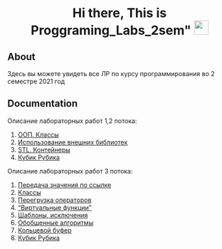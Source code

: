 <h1 align="center">Hi there, This is Proggraming_Labs_2sem"
<img src="https://github.com/blackcater/blackcater/raw/main/images/Hi.gif" height="32"/></h1>

## About
Здесь вы можете увидеть все ЛР по курсу программирования во 2 семестре 2021 год 

## Documentation
Описание лабораторных работ 1,2 потока:
1. [ООП. Классы](https://github.com/RomanKosovets/Programming_labs_2sem/blob/main/%D0%9B%D0%A0%20%D0%BF%D0%BE%D1%82%D0%BE%D0%BA%20%E2%84%962/%D0%9B%D0%B0%D0%B1%D0%BE%D1%80%D0%B0%D1%82%D0%BE%D1%80%D0%BD%D0%B0%D1%8F%20%D1%80%D0%B0%D0%B1%D0%BE%D1%82%D0%B0%201.%20%D0%9E%D0%9E%D0%9F.%20%D0%9A%D0%BB%D0%B0%D1%81%D1%81%D1%8B..pdf)
2. [Использование внешних библиотек](https://github.com/RomanKosovets/Programming_labs_2sem/blob/main/%D0%9B%D0%A0%20%D0%BF%D0%BE%D1%82%D0%BE%D0%BA%20%E2%84%962/%D0%9B%D0%B0%D0%B1%D0%BE%D1%80%D0%B0%D1%82%D0%BE%D1%80%D0%BD%D0%B0%D1%8F%20%D1%80%D0%B0%D0%B1%D0%BE%D1%82%D0%B0%202.%20%D0%92%D0%BD%D0%B5%D1%88%D0%BD%D0%B8%D0%B5%20%D0%B1%D0%B8%D0%B1%D0%BB%D0%B8%D0%BE%D1%82%D0%B5%D0%BA%D0%B8.pdf)
3. [STL. Контейнеры](https://github.com/RomanKosovets/Programming_labs_2sem/blob/main/%D0%9B%D0%A0%20%D0%BF%D0%BE%D1%82%D0%BE%D0%BA%20%E2%84%962/%D0%9B%D0%B0%D0%B1%D0%BE%D1%80%D0%B0%D1%82%D0%BE%D1%80%D0%BD%D0%B0%D1%8F%20%D1%80%D0%B0%D0%B1%D0%BE%D1%82%D0%B0%203.%20STL.%20%D0%9A%D0%BE%D0%BD%D1%82%D0%B5%D0%B9%D0%BD%D0%B5%D1%80%D1%8B.pdf)
4. [Кубик Рубика](https://github.com/RomanKosovets/Programming_labs_2sem/blob/main/%D0%9B%D0%A0%20%D0%BF%D0%BE%D1%82%D0%BE%D0%BA%20%E2%84%962/%D0%9B%D0%B0%D0%B1%D0%BE%D1%80%D0%B0%D1%82%D0%BE%D1%80%D0%BD%D0%B0%D1%8F%20%D1%80%D0%B0%D0%B1%D0%BE%D1%82%D0%B0%204.%20%D0%9A%D1%83%D0%B1%D0%B8%D0%BA%20%D0%A0%D1%83%D0%B1%D0%B8%D0%BA%D0%B0.pdf)

Описание лабораторных работ 3 потока:
1. [Передача значения по ссылке](https://github.com/RomanKosovets/Programming_labs_2sem/blob/main/%D0%9B%D0%A0%20%D0%BF%D0%BE%D1%82%D0%BE%D0%BA%20%E2%84%963/%D0%9B%D0%B0%D0%B1%D0%BE%D1%80%D0%B0%D1%82%D0%BE%D1%80%D0%BD%D0%B0%D1%8F%20%D1%80%D0%B0%D0%B1%D0%BE%D1%82%D0%B0%20%E2%84%961.pdf)
2. [Классы](https://github.com/RomanKosovets/Programming_labs_2sem/blob/main/%D0%9B%D0%A0%20%D0%BF%D0%BE%D1%82%D0%BE%D0%BA%20%E2%84%963/%D0%9B%D0%B0%D0%B1%D0%BE%D1%80%D0%B0%D1%82%D0%BE%D1%80%D0%BD%D0%B0%D1%8F%20%D1%80%D0%B0%D0%B1%D0%BE%D1%82%D0%B0%20%E2%84%962.pdf)
3. [Перегрузка операторов](https://github.com/RomanKosovets/Programming_labs_2sem/blob/main/%D0%9B%D0%A0%20%D0%BF%D0%BE%D1%82%D0%BE%D0%BA%20%E2%84%963/%D0%9B%D0%B0%D0%B1%D0%BE%D1%80%D0%B0%D1%82%D0%BE%D1%80%D0%BD%D0%B0%D1%8F%20%D1%80%D0%B0%D0%B1%D0%BE%D1%82%D0%B0%20%E2%84%963.pdf)
4. [“Виртуальные функции”](https://github.com/RomanKosovets/Programming_labs_2sem/blob/main/%D0%9B%D0%A0%20%D0%BF%D0%BE%D1%82%D0%BE%D0%BA%20%E2%84%963/%D0%9B%D0%B0%D0%B1%D0%BE%D1%80%D0%B0%D1%82%D0%BE%D1%80%D0%BD%D0%B0%D1%8F%20%D1%80%D0%B0%D0%B1%D0%BE%D1%82%D0%B0%20%E2%84%964.pdf)
5. [Шаблоны, исключения](https://github.com/RomanKosovets/Programming_labs_2sem/blob/main/%D0%9B%D0%A0%20%D0%BF%D0%BE%D1%82%D0%BE%D0%BA%20%E2%84%963/%D0%9B%D0%B0%D0%B1%D0%BE%D1%80%D0%B0%D1%82%D0%BE%D1%80%D0%BD%D0%B0%D1%8F%20%D1%80%D0%B0%D0%B1%D0%BE%D1%82%D0%B0%20%E2%84%965.pdf)
6. [Обобщенные алгоритмы](https://github.com/RomanKosovets/Programming_labs_2sem/blob/main/%D0%9B%D0%A0%20%D0%BF%D0%BE%D1%82%D0%BE%D0%BA%20%E2%84%963/%D0%9B%D0%B0%D0%B1%D0%BE%D1%80%D0%B0%D1%82%D0%BE%D1%80%D0%BD%D0%B0%D1%8F%20%D1%80%D0%B0%D0%B1%D0%BE%D1%82%D0%B0%20%E2%84%966.pdf)
7. [Кольцевой буфер](https://github.com/RomanKosovets/Programming_labs_2sem/blob/main/%D0%9B%D0%A0%20%D0%BF%D0%BE%D1%82%D0%BE%D0%BA%20%E2%84%963/%D0%9B%D0%B0%D0%B1%D0%BE%D1%80%D0%B0%D1%82%D0%BE%D1%80%D0%BD%D0%B0%D1%8F%20%D1%80%D0%B0%D0%B1%D0%BE%D1%82%D0%B0%20%E2%84%967%20.pdf)
8. [Кубик Рубика](https://github.com/RomanKosovets/Programming_labs_2sem/blob/main/%D0%9B%D0%A0%20%D0%BF%D0%BE%D1%82%D0%BE%D0%BA%20%E2%84%963/%D0%9B%D0%B0%D0%B1%D0%BE%D1%80%D0%B0%D1%82%D0%BE%D1%80%D0%BD%D0%B0%D1%8F%20%D1%80%D0%B0%D0%B1%D0%BE%D1%82%D0%B0%20%E2%84%968%20%D0%9A%D1%83%D0%B1%D0%B8%D0%BA%20%D0%A0%D1%83%D0%B1%D0%B8%D0%BA%D0%B0.pdf)

